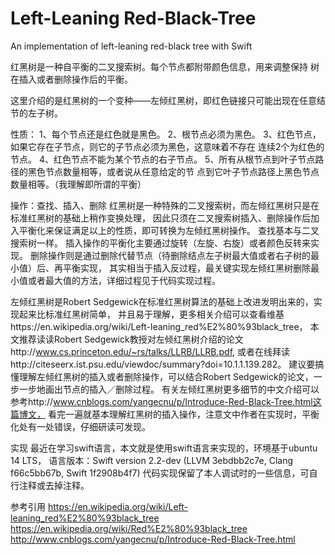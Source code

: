 # Left-Leaning Red-Black-Tree
An implementation of left-leaning red-black tree with Swift

红黑树是一种自平衡的二叉搜索树。每个节点都附带颜色信息，用来调整保持
树在插入或者删除操作后的平衡。

这里介绍的是红黑树的一个变种——左倾红黑树，即红色链接只可能出现在任意结节的左子树。

性质：
1、每个节点还是红色就是黑色。
2、根节点必须为黑色。
3、红色节点，如果它存在子节点，则它的子节点必须为黑色，这意味着不存在
   连续2个为红色的节点。
4、红色节点不能为某个节点的右子节点。
5、所有从根节点到叶子节点路径的黑色节点数量相等，或者说从任意给定的节
   点到它叶子节点路径上黑色节点数量相等。（我理解即所谓的平衡）

操作：查找、插入、删除
红黑树是一种特殊的二叉搜索树，而左倾红黑树只是在标准红黑树的基础上稍作变换处理，
因此只须在二叉搜索树插入、删除操作后加入平衡化来保证满足以上的性质，即可转换为左倾红黑树操作。
查找基本与二叉搜索树一样。
插入操作的平衡化主要通过旋转（左旋、右旋）或者颜色反转来实现。
删除操作则是通过删除代替节点（待删除结点左子树最大值或者右子树的最小值）后、再平衡实现，
其实相当于插入反过程，最关键实现左倾红黑树删除最小值或者最大值的方法，详细过程见于代码实现过程。


左倾红黑树是Robert Sedgewick在标准红黑树算法的基础上改进发明出来的，实现起来比标准红黑树简单，
并且易于理解，更多相关介绍可以查看维基https://en.wikipedia.org/wiki/Left-leaning_red%E2%80%93black_tree，
本文推荐读读Robert Sedgewick教授对左倾红黑树介绍的论文http://www.cs.princeton.edu/~rs/talks/LLRB/LLRB.pdf,
或者在线拜读http://citeseerx.ist.psu.edu/viewdoc/summary?doi=10.1.1.139.282。
建议要搞懂理解左倾红黑树的插入或者删除操作，可以结合Robert Sedgewick的论文，一步一步地画出节点的插入／删除过程。
有关左倾红黑树更多细节的中文介绍可以参考http://www.cnblogs.com/yangecnu/p/Introduce-Red-Black-Tree.html这篇博文，
看完一遍就基本理解红黑树的插入操作，注意文中作者在实现时，平衡化处有一处错误，仔细研读可发现。

实现
最近在学习swift语言，本文就是使用swift语言来实现的，环境基于ubuntu 14 LTS，
语言版本：Swift version 2.2-dev (LLVM 3ebdbb2c7e, Clang f66c5bb67b, Swift 1f2908b4f7)
代码实现保留了本人调试时的一些信息，可自行注释或去掉注释。

参考引用
https://en.wikipedia.org/wiki/Left-leaning_red%E2%80%93black_tree
https://en.wikipedia.org/wiki/Red%E2%80%93black_tree
http://www.cnblogs.com/yangecnu/p/Introduce-Red-Black-Tree.html
